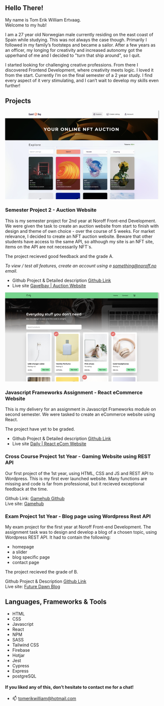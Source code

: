 ## Hello There! 

My name is Tom Erik William Ertvaag.  
Welcome to my hub!
  
I am a 27 year old Norwegian male currently residing on the east coast of Spain while studying. This was not always the case though. Primarily I followed in  my family’s footsteps and became a sailor. After a few years as an officer, my longing for creativity and increased autonomy got the upperhand of me and I decided to "turn that ship around", so I quit. 

I started looking for challenging creative professions. From there I discovered Frontend Development, where creativity meets logic. I loved it from the start. Currently I’m on the final semester of a 2 year study. I find every aspect of it very stimulating, and I can’t wait to develop my skills even further!  

## Projects

![Auction site image](https://raw.githubusercontent.com/Wparsec/Semester-Project-2/main/gavelbay.png)

### Semester Project 2 - Auction Website

This is my semester project for 2nd year at Noroff Front-end Development. We were given the task to create an auction website from start to finish with design and theme of own choice - over the course of 5 weeks. For market relevance, I decided to create an NFT auction website. Beware that other students have access to the same API, so although my site is an NFT site, items on the API are not necessarily NFT´s. 

The project recieved good feedback and the grade A. 

*To view / test all features, create an account using a something@noroff.no email.*
- Github Project & Detailed description [Github Link](https://github.com/WParsec/Semester-Project-2)
- Live site [Gavelbay | Auction Website](https://wparsec.github.io/Semester-Project-2/)

![React eCom site image](https://raw.githubusercontent.com/Wparsec/React-eCom/main/reactEcom.png)

### Javascript Frameworks Assignment - React eCommerce Website

This is my delivery for an assignment in Javascript Frameworks module on second semester. We were tasked to create an eCommerce website using React. 

The project have yet to be graded. 

- Github Project & Detailed description [Github Link](https://github.com/WParsec/React-eCom)
- Live site [Daily | React eCom Website](https://wparsec.github.io/React-eCom)


### Cross Course Project 1st Year - Gaming Website using REST API 

Our first project of the 1st year, using HTML, CSS and JS and REST API to Wordpress. 
This is my first ever launched website. Many functions are missing and code is far from professional, but it recieved exceptional feedback at the time.

Github Link: [Gamehub Github](https://github.com/WParsec/Gamehub-REST-API)   
Live site: [Gamehub](https://celebrated-lollipop-55e544.netlify.app/)


### Exam Project 1st Year - Blog page using Wordpress Rest API

My exam project for the first year at Noroff Front-end Development. The assignment task was to design and develop a blog of a chosen topic, using Wordpress REST API. It had to contain the following:
- homepage
- a slider
- blog specific page 
- contact page

The project recieved the grade of B.

Github Project & Description [Github Link](https://github.com/WParsec/Project-Exam)   
Live site: [Future Dawn Blog](https://futuredawn.netlify.app/)  

## Languages, Frameworks & Tools

- HTML
- CSS
- Javascript
- React
- NPM
- SASS
- Tailwind CSS
- Firebase
- Hotjar
- Jest
- Cypress
- Express
- postgreSQL

#### If you liked any of this, don’t hesitate to contact me for a chat!

- 📫 tomerikwilliam@hotmail.com



